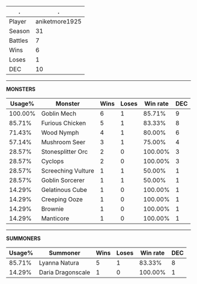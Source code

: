.|.
|-|-
Player|aniketmore1925
Season|31
Battles|7
Wins|6
Loses|1
DEC|10

---
**MONSTERS**

Usage%|Monster|Wins|Loses|Win rate|DEC|
-|-|-|-|-|-|
100.00%|Goblin Mech|6|1|85.71%|9|
85.71%|Furious Chicken|5|1|83.33%|8|
71.43%|Wood Nymph|4|1|80.00%|6|
57.14%|Mushroom Seer|3|1|75.00%|4|
28.57%|Stonesplitter Orc|2|0|100.00%|3|
28.57%|Cyclops|2|0|100.00%|3|
28.57%|Screeching Vulture|1|1|50.00%|1|
28.57%|Goblin Sorcerer|1|1|50.00%|1|
14.29%|Gelatinous Cube|1|0|100.00%|1|
14.29%|Creeping Ooze|1|0|100.00%|1|
14.29%|Brownie|1|0|100.00%|1|
14.29%|Manticore|1|0|100.00%|1|

---
**SUMMONERS**

Usage%|Summoner|Wins|Loses|Win rate|DEC|
-|-|-|-|-|-|
85.71%|Lyanna Natura|5|1|83.33%|8|
14.29%|Daria Dragonscale|1|0|100.00%|1|
